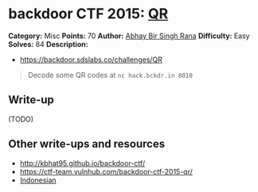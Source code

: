 # backdoor CTF 2015: [QR](https://backdoor.sdslabs.co/challenges/QR)

**Category:** Misc
**Points:** 70
**Author:** [Abhay Bir Singh Rana](https://backdoor.sdslabs.co/users/nemo)
**Difficulty:** Easy
**Solves:** 84
**Description:** 

* <https://backdoor.sdslabs.co/challenges/QR>

> Decode some QR codes at `nc hack.bckdr.in 8010`

## Write-up

(TODO)

## Other write-ups and resources

* <http://kbhat95.github.io/backdoor-ctf/>
* <https://ctf-team.vulnhub.com/backdoor-ctf-2015-qr/>
* [Indonesian](https://docs.google.com/document/d/12EM1YFzBoGp5jIDtryIof4Jv_p1S1Fvw-6rP8hm9ZlM/edit)
